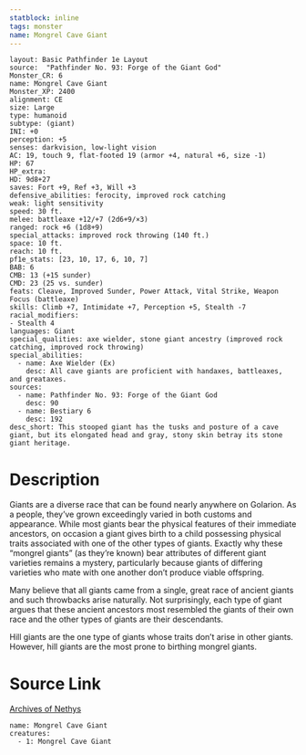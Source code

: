 ```yaml
---
statblock: inline
tags: monster
name: Mongrel Cave Giant
---
```

```statblock
layout: Basic Pathfinder 1e Layout
source:  "Pathfinder No. 93: Forge of the Giant God"
Monster_CR: 6
name: Mongrel Cave Giant
Monster_XP: 2400
alignment: CE
size: Large
type: humanoid
subtype: (giant)
INI: +0
perception: +5
senses: darkvision, low-light vision
AC: 19, touch 9, flat-footed 19 (armor +4, natural +6, size -1)
HP: 67
HP_extra: 
HD: 9d8+27
saves: Fort +9, Ref +3, Will +3
defensive_abilities: ferocity, improved rock catching
weak: light sensitivity
speed: 30 ft.
melee: battleaxe +12/+7 (2d6+9/×3)
ranged: rock +6 (1d8+9)
special_attacks: improved rock throwing (140 ft.)
space: 10 ft.
reach: 10 ft.
pf1e_stats: [23, 10, 17, 6, 10, 7]
BAB: 6
CMB: 13 (+15 sunder)
CMD: 23 (25 vs. sunder)
feats: Cleave, Improved Sunder, Power Attack, Vital Strike, Weapon Focus (battleaxe)
skills: Climb +7, Intimidate +7, Perception +5, Stealth -7
racial_modifiers:
- Stealth 4
languages: Giant
special_qualities: axe wielder, stone giant ancestry (improved rock catching, improved rock throwing)
special_abilities:
  - name: Axe Wielder (Ex)
    desc: All cave giants are proficient with handaxes, battleaxes, and greataxes.
sources:
  - name: Pathfinder No. 93: Forge of the Giant God
    desc: 90
  - name: Bestiary 6
    desc: 192
desc_short: This stooped giant has the tusks and posture of a cave giant, but its elongated head and gray, stony skin betray its stone giant heritage.
```
# Description
Giants are a diverse race that can be found nearly anywhere on Golarion. As a people, they’ve grown exceedingly varied in both customs and appearance. While most giants bear the physical features of their immediate ancestors, on occasion a giant gives birth to a child possessing physical traits associated with one of the other types of giants. Exactly why these “mongrel giants” (as they’re known) bear attributes of different giant varieties remains a mystery, particularly because giants of differing varieties who mate with one another don’t produce viable offspring.

Many believe that all giants came from a single, great race of ancient giants and such throwbacks arise naturally. Not surprisingly, each type of giant argues that these ancient ancestors most resembled the giants of their own race and the other types of giants are their descendants.

Hill giants are the one type of giants whose traits don’t arise in other giants. However, hill giants are the most prone to birthing mongrel giants.
# Source Link
[Archives of Nethys](https://aonprd.com/MonsterDisplay.aspx?ItemName=Mongrel%20Cave%20Giant)
```encounter-table
name: Mongrel Cave Giant
creatures:
  - 1: Mongrel Cave Giant
```
